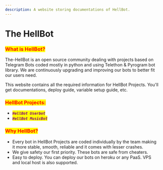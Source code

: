 ```yaml
---
description: A website storing documentations of HellBot.
---
```


# The HellBot

### <mark style="color:red;">What is HellBot?</mark>

The-HellBot is an open source community dealing with projects based on Telegram Bots coded mostly in python and using Telethon & Pyrogram bot library. We are continuously upgrading and improving our bots to better fit our users need.&#x20;

This website contains all the required information for HellBot Projects. You'll get documentations, deploy guide, variable setup guide, etc.

### <mark style="color:red;">HellBot Projects:</mark>

* _<mark style="color:purple;">**`HellBot Userbot`**</mark>_
* _<mark style="color:purple;">**`HellBot MusicBot`**</mark>_

### <mark style="color:red;">Why HellBot?</mark>

* Every bot in HellBot Projects are coded individually by the team making it more stable, smooth, reliable and it comes with lesser crashes.
* We give safety our first priority. These bots are safe from cheaters.
* Easy to deploy. You can deploy our bots on heroku or any PaaS. VPS and local host is also supported.

